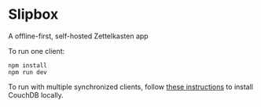 # Slipbox

A offline-first, self-hosted Zettelkasten app

To run one client:

```
npm install
npm run dev
```

To run with multiple synchronized clients, follow [these instructions](https://neighbourhood.ie/blog/2019/05/10/an-offline-first-todo-list-with-svelte-pouchdb-and-couchdb/#prerequisites-for-building-the-project) to install CouchDB locally.
